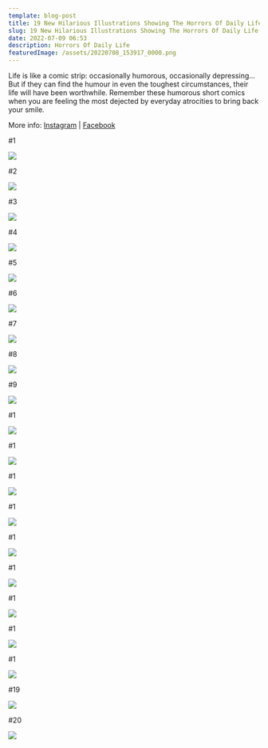 ```yaml
---
template: blog-post
title: 19 New Hilarious Illustrations Showing The Horrors Of Daily Life
slug: 19 New Hilarious Illustrations Showing The Horrors Of Daily Life
date: 2022-07-09 06:53
description: Horrors Of Daily Life
featuredImage: /assets/20220708_153917_0000.png
---
```

Life is like a comic strip: occasionally humorous, occasionally depressing... But if they can find the humour in even the toughest circumstances, their life will have been worthwhile. Remember these humorous short comics when you are feeling the most dejected by everyday atrocities to bring back your smile.

More info: [Instagram](https://www.instagram.com/jamesfregan) | [Facebook](https://www.facebook.com/jamesfregan)

\#1

![](/assets/screenshot_20220708-145958_facebook.jpg)

\#2

![](/assets/screenshot_20220708-150013_facebook.jpg)

<script async src="https://pagead2.googlesyndication.com/pagead/js/adsbygoogle.js?client=ca-pub-4648723387452672"
     crossorigin="anonymous"></script>

<ins class="adsbygoogle"
     style="display:block; text-align:center;"
     data-ad-layout="in-article"
     data-ad-format="fluid"
     data-ad-client="ca-pub-4648723387452672"
     data-ad-slot="9248327144"></ins>

<script>
     (adsbygoogle = window.adsbygoogle || []).push({});
</script>

\#3

![](/assets/screenshot_20220708-150025_facebook.jpg)

\#4

![](/assets/screenshot_20220708-150038_facebook.jpg)

\#5

![](/assets/screenshot_20220708-150053_facebook.jpg)

\#6

![](/assets/screenshot_20220708-150105_facebook.jpg)

\#7

![](/assets/screenshot_20220708-150119_facebook.jpg)

<script async src="https://pagead2.googlesyndication.com/pagead/js/adsbygoogle.js?client=ca-pub-4648723387452672"
     crossorigin="anonymous"></script>

<ins class="adsbygoogle"
     style="display:block; text-align:center;"
     data-ad-layout="in-article"
     data-ad-format="fluid"
     data-ad-client="ca-pub-4648723387452672"
     data-ad-slot="9248327144"></ins>

<script>
     (adsbygoogle = window.adsbygoogle || []).push({});
</script>

\#8

![](/assets/screenshot_20220708-150129_facebook.jpg)

\#9

![](/assets/screenshot_20220708-150139_facebook.jpg)

\#1

![](/assets/screenshot_20220708-150155_facebook.jpg)

\#1

![](/assets/screenshot_20220708-150208_facebook.jpg)

\#1

![](/assets/screenshot_20220708-150220_facebook.jpg)

<script async src="https://pagead2.googlesyndication.com/pagead/js/adsbygoogle.js?client=ca-pub-4648723387452672"
     crossorigin="anonymous"></script>

<ins class="adsbygoogle"
     style="display:block; text-align:center;"
     data-ad-layout="in-article"
     data-ad-format="fluid"
     data-ad-client="ca-pub-4648723387452672"
     data-ad-slot="9248327144"></ins>

<script>
     (adsbygoogle = window.adsbygoogle || []).push({});
</script>

\#1

![](/assets/screenshot_20220708-150240_facebook.jpg)

\#1

![](/assets/screenshot_20220708-150254_facebook.jpg)

\#1

![](/assets/screenshot_20220708-150307_facebook.jpg)

\#1

![](/assets/screenshot_20220708-150318_facebook.jpg)

\#1

![](/assets/screenshot_20220708-150327_facebook.jpg)

\#1

![](/assets/screenshot_20220708-150340_facebook.jpg)

<script async src="https://pagead2.googlesyndication.com/pagead/js/adsbygoogle.js?client=ca-pub-4648723387452672"
     crossorigin="anonymous"></script>

<ins class="adsbygoogle"
     style="display:block; text-align:center;"
     data-ad-layout="in-article"
     data-ad-format="fluid"
     data-ad-client="ca-pub-4648723387452672"
     data-ad-slot="9248327144"></ins>

<script>
     (adsbygoogle = window.adsbygoogle || []).push({});
</script>

\#19

![](/assets/screenshot_20220708-150348_facebook.jpg)

\#20

![](/assets/screenshot_20220708-150356_facebook.jpg)